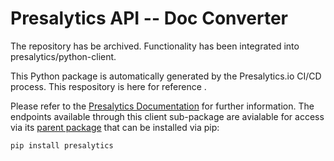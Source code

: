 # Presalytics API -- Doc Converter
The repository has be archived.  Functionality has been integrated into presalytics/python-client.

This Python package is automatically generated by the Presalytics.io CI/CD process.  This respository is here for reference .

Please refer to the [Presalytics Documentation](https://presalytics.io/docs) for further information.  The endpoints available through this client sub-package are avialable for access via its [parent package](https://github.com/presalytics/doc-converter-python-client) that can be installed via pip:

~~~~bash
pip install presalytics
~~~~


